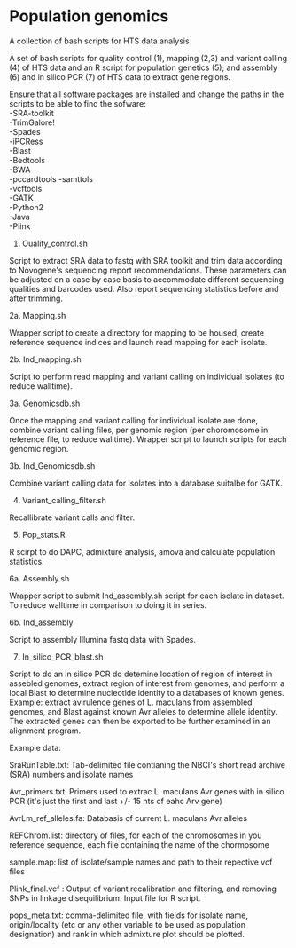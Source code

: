 # Population genomics
A collection of bash scripts for HTS data analysis

A set of bash scripts for quality control (1), mapping (2,3) and variant calling (4)  of HTS data and an R script for population genetics (5); and assembly (6) and in silico PCR (7) of HTS data to extract gene regions.

Ensure that all software packages are installed and change the paths in the scripts to be able to find the sofware: <br/>
-SRA-toolkit <br/>
-TrimGalore! <br/>
-Spades <br/>
-iPCRess <br/>
-Blast <br/>
-Bedtools <br/>
-BWA <br/>
-pccardtools
-samttols <br/>
-vcftools <br/>
-GATK <br/>
-Python2 <br/>
-Java <br/>
-Plink <br/>

1.	Ouality_control.sh <br/>

Script to extract SRA data to fastq with SRA toolkit and trim data according to Novogene's sequencing report recommendations. These parameters can be adjusted on a case by case basis to accommodate different sequencing qualities and barcodes used. Also report sequencing statistics before and after trimming.

2a. 	Mapping.sh <br/>

Wrapper script to create a directory for mapping to be housed, create reference sequence indices and launch read mapping for each isolate.

2b. 	Ind_mapping.sh  <br/>

Script to perform read mapping and variant calling on individual isolates (to reduce walltime).

3a. 	Genomicsdb.sh  <br/>

Once the mapping and variant calling for individual isolate are done, combine variant calling files, per genomic region (per choromosome in reference file, to reduce walltime). Wrapper script to launch scripts for each genomic region.

3b. 	Ind_Genomicsdb.sh <br/>

Combine variant calling data for isolates into a database suitalbe for GATK.

4.	Variant_calling_filter.sh <br/>

Recallibrate variant calls and filter.

5. Pop_stats.R <br/>

R scirpt to do DAPC, admixture analysis, amova and calculate population statistics.

6a. 	Assembly.sh <br/>

Wrapper script to submit Ind_assembly.sh script for each isolate in dataset. To reduce walltime in comparison to doing it in series.

6b. 	Ind_assembly <br/>

Script to assembly Illumina fastq data with Spades.

7.	In_silico_PCR_blast.sh <br/>

Script to do an in silico PCR do detemine location of region of interest in assebled genomes, extract region of interest from genomes, and perform a local Blast to determine nucleotide identity to a databases of known genes.
Example: extract avirulence genes of L. maculans from assembled genomes, and Blast against known Avr alleles to determine allele identity. The extracted genes can then be exported to be further examined in an alignment program.

Example data: <br/>

SraRunTable.txt:  Tab-delimited file contianing the NBCI's short read archive (SRA) numbers and isolate names <br/>

Avr_primers.txt: Primers used to extrac L. maculans Avr genes with in silico PCR (it's just the first and last +/- 15 nts of eahc Arv gene) <br/>

AvrLm_ref_alleles.fa: Databasis of current L. maculans Avr alleles <br/>

REFChrom.list: directory of files, for each of the chromosomes in you reference sequence, each file containing the name of the chormosome <br/>

sample.map: list of isolate/sample names and path to their repective vcf files

Plink_final.vcf : Output of variant recalibration and filtering, and removing SNPs in linkage disequilibrium. Input file for R script.

pops_meta.txt: comma-delimited file, with fields for isolate name, origin/locality (etc or any other variable to be used as population designation) and rank in which admixture plot should be plotted.


